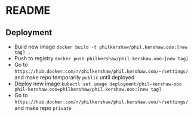 # README

## Deployment
- Build new image `docker build -t philkershaw/phil.kershaw.ooo:[new tag] .`
- Push to registry `docker push philkershaw/phil.kershaw.ooo:[new tag]`
- Go to `https://hub.docker.com/r/philkershaw/phil.kershaw.ooo/~/settings/` and make repo temporarily `public` until deployed
- Deploy new image `kubectl set image deployment/phil-kershaw-ooo phil-kershaw-ooo=philkershaw/phil.kershaw.ooo:[new tag]`
- Go to `https://hub.docker.com/r/philkershaw/phil.kershaw.ooo/~/settings/` and make repo `private`